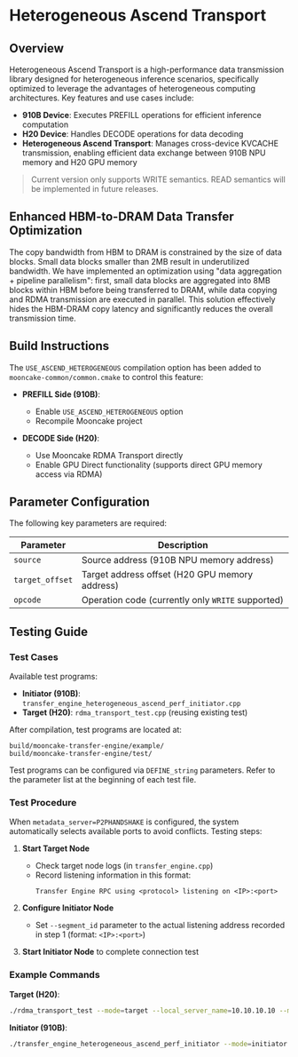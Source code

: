 # Heterogeneous Ascend Transport

## Overview
Heterogeneous Ascend Transport is a high-performance data transmission library designed for heterogeneous inference scenarios, specifically optimized to leverage the advantages of heterogeneous computing architectures. Key features and use cases include:

- **910B Device**: Executes PREFILL operations for efficient inference computation
- **H20 Device**: Handles DECODE operations for data decoding
- **Heterogeneous Ascend Transport**: Manages cross-device KVCACHE transmission, enabling efficient data exchange between 910B NPU memory and H20 GPU memory

> Current version only supports WRITE semantics. READ semantics will be implemented in future releases.

## Enhanced HBM-to-DRAM Data Transfer Optimization
The copy bandwidth from HBM to DRAM is constrained by the size of data blocks. Small data blocks smaller than 2MB result in underutilized bandwidth. We have implemented an optimization using "data aggregation + pipeline parallelism": first, small data blocks are aggregated into 8MB blocks within HBM before being transferred to DRAM, while data copying and RDMA transmission are executed in parallel. This solution effectively hides the HBM-DRAM copy latency and significantly reduces the overall transmission time.

## Build Instructions
The `USE_ASCEND_HETEROGENEOUS` compilation option has been added to `mooncake-common/common.cmake` to control this feature:

- **PREFILL Side (910B)**:
  - Enable `USE_ASCEND_HETEROGENEOUS` option
  - Recompile Mooncake project

- **DECODE Side (H20)**:
  - Use Mooncake RDMA Transport directly
  - Enable GPU Direct functionality (supports direct GPU memory access via RDMA)

## Parameter Configuration
The following key parameters are required:

| Parameter | Description |
|-----------|-------------|
| `source` | Source address (910B NPU memory address) |
| `target_offset` | Target address offset (H20 GPU memory address) |
| `opcode` | Operation code (currently only `WRITE` supported) |

## Testing Guide

### Test Cases
Available test programs:
- **Initiator (910B)**: `transfer_engine_heterogeneous_ascend_perf_initiator.cpp`
- **Target (H20)**: `rdma_transport_test.cpp` (reusing existing test)

After compilation, test programs are located at:
```
build/mooncake-transfer-engine/example/
build/mooncake-transfer-engine/test/
```

Test programs can be configured via `DEFINE_string` parameters. Refer to the parameter list at the beginning of each test file.

### Test Procedure
When `metadata_server=P2PHANDSHAKE` is configured, the system automatically selects available ports to avoid conflicts. Testing steps:

1. **Start Target Node**
   - Check target node logs (in `transfer_engine.cpp`)
   - Record listening information in this format:
     ```
     Transfer Engine RPC using <protocol> listening on <IP>:<port>
     ```

2. **Configure Initiator Node**
   - Set `--segment_id` parameter to the actual listening address recorded in step 1 (format: `<IP>:<port>`)

3. **Start Initiator Node** to complete connection test

### Example Commands
**Target (H20)**:
```bash
./rdma_transport_test --mode=target --local_server_name=10.10.10.10 --metadata_server=P2PHANDSHAKE --operation=write --protocol=rdma --device_name=mlx5_1 --use_vram=true --gpu_id=0
```

**Initiator (910B)**:
```bash
./transfer_engine_heterogeneous_ascend_perf_initiator --mode=initiator --local_server_name=10.10.10.10 --metadata_server=P2PHANDSHAKE --operation=write --npu_id=1 --segment_id=10.10.10.10:12345 --device_name=mlx5_1 --block_size=65536 --batch_size=128
```